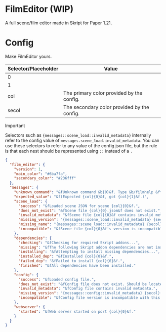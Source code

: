# FilmEditor (WIP)

A full scene/film editor made in Skript for Paper 1.21.

# Config

Make FilmEditor yours.

| Selector/Placeholder    | Value                                                       |
|-------------------------|-------------------------------------------------------------|
| 0                       |                                                             |
| 1                       |                                                             |
| col                     | The primary color provided by the config.                   |
| secol                   | The secondary color provided by the config.                 |

> [!IMPORTANT]
> Selectors such as `{messages::scene_load::invalid_metadata}` internally refer to the config value of `messages.scene_load.invalid_metadata`. You can use these selectors to refer to any value of the config.json file, but the rule is that each nest should be represented using `::` instead of a `.`

```json
{
  "film_editor": {
    "version": 1,
    "main_color": "#6ba7fa",
    "secondary_color": "#236fff"
  },
  "messages": {
    "unknown_command": "&fUnknown command &b{0}&f. Type &b/filmhelp &ffor editor help.",
    "expected_value": "&f(Expected {col}{0}&f, got {col}{1}&f.)",
    "scene_load": {
      "success": "&fLoaded scene JSON for scene {col}{0}&f.",
      "does_not_exist": "&fScene file {col}{0}.json&f does not exist.",
      "invalid_metadata": "&fScene file {col}{0}&f contains invalid metadata.",
      "missing_version": "{messages::scene_load::invalid_metadata} {secol}(missing version)",
      "missing_name": "{messages::scene_load::invalid_metadata} {secol}(missing name)",
      "incompatible": "&fScene file {col}{0}&f's version is incompatible with this version of {col}FilmEditor. {messages::expected_value}"
    },
    "dependencies": {
      "checking": "&fChecking for required Skript addons...",
      "missing": "&fThe following Skript addon dependencies are not installed: {col}{0}&f.",
      "installing": "&fAttempting to install missing dependencies...",
      "installed_dep": "&fInstalled {col}{0}&f.",
      "failed_dep": "&fFailed to install {col}{0}&f.",
      "finished": "&fAll dependencies have been installed."
    },
    "config": {
      "success": "&fLoaded config file.",
      "does_not_exist": "&fConfig file does not exist. Should be located at {col}filmeditor/config.json&f.",
      "invalid_metadata": "&fConfig file contains invalid metadata.",
      "missing_version": "{messages::config::invalid_metadata} {secol}(missing version)",
      "incompatible": "&fConfig file version is incompatible with this version of {col}FilmEditor. {messages::expected_value}"
    },
    "webserver": {
      "started": "&fWeb server started on port {col}{0}&f."
    }
  }
}
```